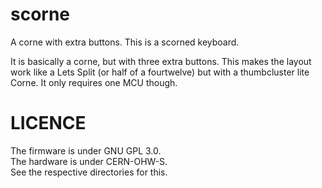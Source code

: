 # scorne
A corne with extra buttons. This is a scorned keyboard.

It is basically a corne, but with three extra buttons. This makes the layout work like a Lets Split (or half of a fourtwelve) but with a thumbcluster lite Corne. It only requires one MCU though.

# LICENCE
The firmware is under GNU GPL 3.0.  
The hardware is under CERN-OHW-S.  
See the respective directories for this.

